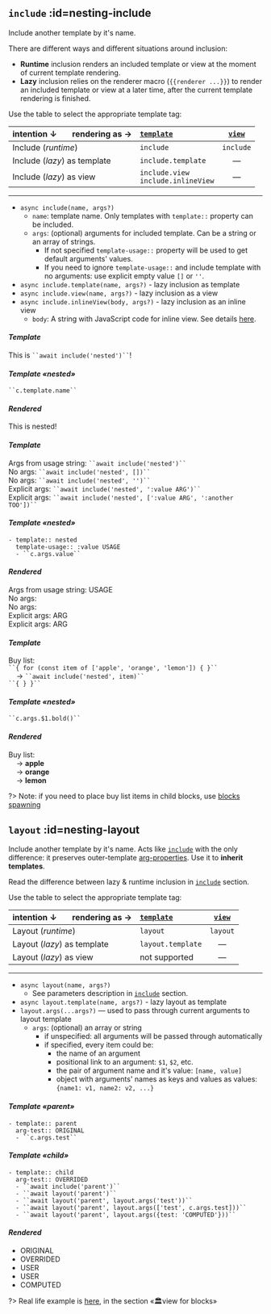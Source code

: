 
## `include` :id=nesting-include
Include another template by it's name.

There are different ways and different situations around inclusion:
- **Runtime** inclusion renders an included template or view at the moment of current template rendering.
- **Lazy** inclusion relies on the renderer macro (`{{renderer ...}}`) to render an included template or view at a later time, after the current template rendering is finished.

Use the table to select the appropriate template tag:

| intention ↓       rendering as → | [`template`](reference__commands.md#template-command) | [`view`](reference__commands.md#template-view-command) |
| :--                          | :--                                     | :--:      |
| Include (*runtime*)          | `include`                               | `include` |
| Include (*lazy*) as template | `include.template`                      | —         |
| Include (*lazy*) as view     | `include.view`<br/>`include.inlineView` | —         |

---

- `async include(name, args?)`
    - `name`: template name. Only templates with `template::` property can be included.
    - `args`: (optional) arguments for included template. Can be a string or an array of strings.
        - If not specified `template-usage::` property will be used to get default arguments' values.
        - If you need to ignore `template-usage::` and include template with no arguments: use explicit empty value `[]` or `''`.
- `async include.template(name, args?)` - lazy inclusion as template
- `async include.view(name, args?)` - lazy inclusion as a view
- `async include.inlineView(body, args?)` - lazy inclusion as an inline view
    - `body`: A string with JavaScript code for inline view. See details [here](reference__commands.md#inline-view-command).


<!-- tabs:start -->
#### ***Template***
This is ` ``await include('nested')`` `!

#### ***Template «nested»***
` ``c.template.name`` `

#### ***Rendered***
This is nested!
<!-- tabs:end -->


<!-- tabs:start -->
#### ***Template***
Args from usage string: ` ``await include('nested')`` ` \
No args: ` ``await include('nested', [])`` ` \
No args: ` ``await include('nested', '')`` ` \
Explicit args: ` ``await include('nested', ':value ARG')`` ` \
Explicit args: ` ``await include('nested', [':value ARG', ':another TOO'])`` `

#### ***Template «nested»***
```
- template:: nested
  template-usage:: :value USAGE
  - ``c.args.value``
```

#### ***Rendered***
Args from usage string: USAGE \
No args: \
No args: \
Explicit args: ARG \
Explicit args: ARG
<!-- tabs:end -->


<!-- tabs:start -->
#### ***Template***
Buy list: \
` ``{ for (const item of ['apple', 'orange', 'lemon']) { }`` ` \
    → ` ``await include('nested', item)`` ` \
` ``{ } }`` `

#### ***Template «nested»***
` ``c.args.$1.bold()`` `

#### ***Rendered***
Buy list: \
    → **apple** \
    → **orange** \
    → **lemon**
<!-- tabs:end -->

?> Note: if you need to place buy list items in child blocks, use [blocks spawning](reference__tags_advanced.md#blocks-spawn)


## `layout` :id=nesting-layout
Include another template by it's name. Acts like [`include`](#nesting-include) with the only difference: it preserves outer-template [arg-properties](reference__args.md#arg-properties). Use it to **inherit templates**.

Read the difference between lazy & runtime inclusion in [`include`](#nesting-include) section.

Use the table to select the appropriate template tag:

| intention ↓       rendering as → | [`template`](reference__commands.md#template-command) | [`view`](reference__commands.md#template-view-command) |
| :--                         | :--               | :--:     |
| Layout (*runtime*)          | `layout`          | `layout` |
| Layout (*lazy*) as template | `layout.template` | —        |
| Layout (*lazy*) as view     | not supported     | —        |

---

- `async layout(name, args?)`
    - See parameters description in [`include`](#nesting-include) section.
- `async layout.template(name, args?)` - lazy layout as template
- `layout.args(...args?)` — used to pass through current arguments to layout template
    - `args`: (optional) an array or string
        - if unspecified: all arguments will be passed through automatically
        - if specified, every item could be:
            - the name of an argument
            - positional link to an argument: `$1`, `$2`, etc.
            - the pair of argument name and it's value: `[name, value]`
            - object with arguments' names as keys and values as values: `{name1: v1, name2: v2, ...}`

<!-- tabs:start -->
#### ***Template «parent»***
```
- template:: parent
  arg-test:: ORIGINAL
  - ``c.args.test``
```

#### ***Template «child»***
```
- template:: child
  arg-test:: OVERRIDED
  - ``await include('parent')``
  - ``await layout('parent')``
  - ``await layout('parent', layout.args('test'))``
  - ``await layout('parent', layout.args(['test', c.args.test]))``
  - ``await layout('parent', layout.args({test: 'COMPUTED'}))``
```

#### ***Rendered***
- ORIGINAL
- OVERRIDED
- USER
- USER
- COMPUTED

<!-- tabs:end -->

?> Real life example is [here](https://github.com/stdword/logseq13-full-house-plugin/discussions/9#view-for-blocks), in the section «🏛view for blocks»
